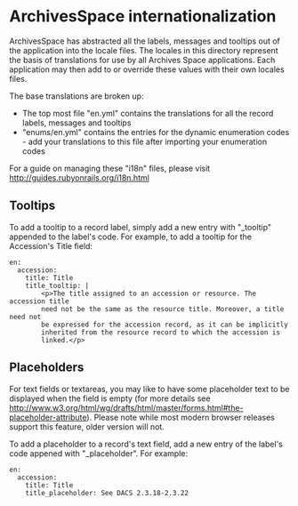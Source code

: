# ArchivesSpace internationalization

ArchivesSpace has abstracted all the labels, messages and tooltips out of the
application into the locale files.  The locales in this directory represent the
basis of translations for use by all Archives Space applications.  Each
application may then add to or override these values with their own locales files.

The base translations are broken up:

  * The top most file "en.yml" contains the translations for all the record labels, messages and tooltips
  * "enums/en.yml" contains the entries for the dynamic enumeration codes - add your translations to this file after importing your enumeration codes

For a guide on managing these "i18n" files, please visit http://guides.rubyonrails.org/i18n.html

## Tooltips

To add a tooltip to a record label, simply add a new entry with "\_tooltip"
appended to the label's code.  For example, to add a tooltip for the Accession's
Title field:

```
en:
  accession:
    title: Title
    title_tooltip: |
        <p>The title assigned to an accession or resource. The accession title
        need not be the same as the resource title. Moreover, a title need not
        be expressed for the accession record, as it can be implicitly
        inherited from the resource record to which the accession is
        linked.</p>
```

## Placeholders

For text fields or textareas, you may like to have some placeholder text to be
displayed when the field is empty (for more details see
http://www.w3.org/html/wg/drafts/html/master/forms.html#the-placeholder-attribute).
Please note while most modern browser releases support this feature,
older version will not.

To add a placeholder to a record's text field, add a new entry of the label's
code appened with "\_placeholder". For example:


```
en:
  accession:
    title: Title
    title_placeholder: See DACS 2.3.18-2.3.22
```
